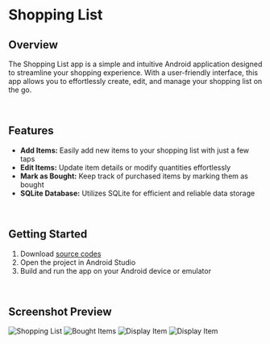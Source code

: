 # Shopping List

## Overview
The Shopping List app is a simple and intuitive Android application designed to streamline your shopping experience. With a user-friendly interface, this app allows you to effortlessly create, edit, and manage your shopping list on the go.

<br>

## Features
- **Add Items:** Easily add new items to your shopping list with just a few taps
- **Edit Items:** Update item details or modify quantities effortlessly
- **Mark as Bought:** Keep track of purchased items by marking them as bought
- **SQLite Database:** Utilizes SQLite for efficient and reliable data storage

<br>

## Getting Started
1. Download [source codes](https://github.com/kazcfz/Shopping-List/releases)
2. Open the project in Android Studio
3. Build and run the app on your Android device or emulator

<br>

## Screenshot Preview
![Shopping List](https://imgur.com/0hI0Xw5.png)
![Bought Items](https://imgur.com/mB41C79.png)
![Display Item](https://i.imgur.com/s0zHKVB.png)
![Display Item](https://i.imgur.com/MAmbHqZ.png)
